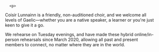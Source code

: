       <p>
Coisir Lunnainn is a friendly, non-auditioned choir, and we welcome
          all levels of Gaelic—whether you are a native speaker, a learner
          or you're just keen to give it a go.
</p> <p>
We rehearse on Tuesday evenings, and have made these hybrid
          online/in-person rehearsals since March 2020, allowing all past and
          present members to connect, no matter where they are in the world.
</p>   